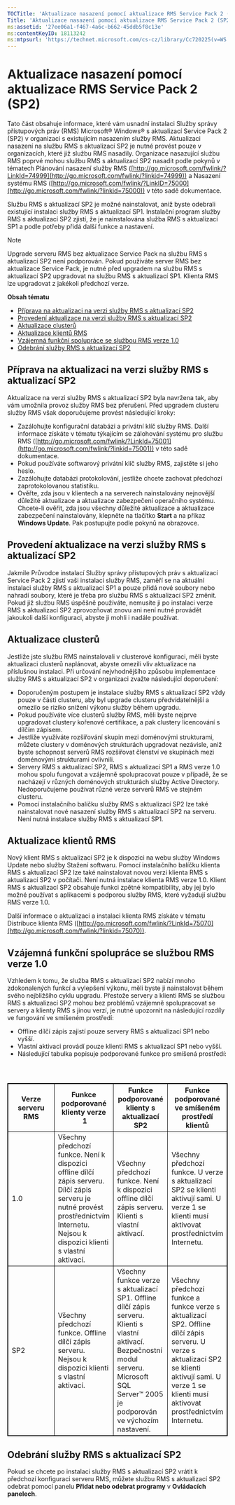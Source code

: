 ```yaml
---
TOCTitle: 'Aktualizace nasazení pomocí aktualizace RMS Service Pack 2 (SP2)'
Title: 'Aktualizace nasazení pomocí aktualizace RMS Service Pack 2 (SP2)'
ms:assetid: '27ee06a1-f467-4a6c-b662-45ddb5f8c13e'
ms:contentKeyID: 18113242
ms:mtpsurl: 'https://technet.microsoft.com/cs-cz/library/Cc720225(v=WS.10)'
---
```


Aktualizace nasazení pomocí aktualizace RMS Service Pack 2 (SP2)
================================================================

Tato část obsahuje informace, které vám usnadní instalaci Služby správy přístupových práv (RMS) Microsoft® Windows® s aktualizací Service Pack 2 (SP2) v organizaci s existujícím nasazením služby RMS. Aktualizaci nasazení na službu RMS s aktualizací SP2 je nutné provést pouze v organizacích, které již službu RMS nasadily. Organizace nasazující službu RMS poprvé mohou službu RMS s aktualizací SP2 nasadit podle pokynů v tématech Plánování nasazení služby RMS ([http://go.microsoft.com/fwlink/?LinkId=74999](http://go.microsoft.com/fwlink/?linkid=74999)) a Nasazení systému RMS ([http://go.microsoft.com/fwlink/?LinkID=75000](http://go.microsoft.com/fwlink/?linkid=75000)) v této sadě dokumentace.

Službu RMS s aktualizací SP2 je možné nainstalovat, aniž byste odebrali existující instalaci služby RMS s aktualizací SP1. Instalační program služby RMS s aktualizací SP2 zjistí, že je nainstalována služba RMS s aktualizací SP1 a podle potřeby přidá další funkce a nastavení.

> [!NOTE]
> Upgrade serveru RMS bez aktualizace Service Pack na službu RMS s aktualizací SP2 není podporován. Pokud používáte server RMS bez aktualizace Service Pack, je nutné před upgradem na službu RMS s aktualizací SP2 upgradovat na službu RMS s aktualizací SP1. Klienta RMS lze upgradovat z jakékoli předchozí verze. 

**Obsah tématu**

-   [Příprava na aktualizaci na verzi služby RMS s aktualizací SP2](#bkmk_preparingforsp2update)
-   [Provedení aktualizace na verzi služby RMS s aktualizací SP2](#bkmk_performingsp2update)
-   [Aktualizace clusterů](#bkmk_updateclusters)
-   [Aktualizace klientů RMS](#bkmk_updateclients)
-   [Vzájemná funkční spolupráce se službou RMS verze 1.0](#bkmk_interop)
-   [Odebrání služby RMS s aktualizací SP2](#bkmk_removingrms)

<span id="bkmk_PreparingForSP2Update"></span>
Příprava na aktualizaci na verzi služby RMS s aktualizací SP2
-------------------------------------------------------------

Aktualizace na verzi služby RMS s aktualizací SP2 byla navržena tak, aby vám umožnila provoz služby RMS bez přerušení. Před upgradem clusteru služby RMS však doporučujeme provést následující kroky:

-   Zazálohujte konfigurační databázi a privátní klíč služby RMS. Další informace získáte v tématu týkajícím se zálohování systému pro službu RMS ([http://go.microsoft.com/fwlink/?LinkId=75001](http://go.microsoft.com/fwlink/?linkid=75001)) v této sadě dokumentace.
-   Pokud používáte softwarový privátní klíč služby RMS, zajistěte si jeho heslo.
-   Zazálohujte databázi protokolování, jestliže chcete zachovat předchozí zaprotokolovanou statistiku.
-   Ověřte, zda jsou v klientech a na serverech nainstalovány nejnovější důležité aktualizace a aktualizace zabezpečení operačního systému. Chcete-li ověřit, zda jsou všechny důležité aktualizace a aktualizace zabezpečení nainstalovány, klepněte na tlačítko **Start** a na příkaz **Windows Update**. Pak postupujte podle pokynů na obrazovce.

<span id="bkmk_PerformingSP2Update"></span>
Provedení aktualizace na verzi služby RMS s aktualizací SP2
-----------------------------------------------------------

Jakmile Průvodce instalací Služby správy přístupových práv s aktualizací Service Pack 2 zjistí vaši instalaci služby RMS, zaměří se na aktuální instalaci služby RMS s aktualizací SP1 a pouze přidá nové soubory nebo nahradí soubory, které je třeba pro službu RMS s aktualizací SP2 změnit. Pokud již službu RMS úspěšně používáte, nemusíte ji po instalaci verze RMS s aktualizací SP2 zprovozňovat znovu ani není nutné provádět jakoukoli další konfiguraci, abyste ji mohli i nadále používat.

<span id="bkmk_UpdateClusters"></span>
Aktualizace clusterů
--------------------

Jestliže jste službu RMS nainstalovali v clusterové konfiguraci, měli byste aktualizaci clusterů naplánovat, abyste omezili vliv aktualizace na příslušnou instalaci. Při určování nejvhodnějšího způsobu implementace služby RMS s aktualizací SP2 v organizaci zvažte následující doporučení:

-   Doporučeným postupem je instalace služby RMS s aktualizací SP2 vždy pouze v části clusteru, aby byl upgrade clusteru předvídatelnější a omezilo se riziko snížení výkonu služby během upgradu.
-   Pokud používáte více clusterů služby RMS, měli byste nejprve upgradovat clustery kořenové certifikace, a pak clustery licencování s dílčím zápisem.
-   Jestliže využíváte rozšiřování skupin mezi doménovými strukturami, můžete clustery v doménových strukturách upgradovat nezávisle, aniž byste schopnost serverů RMS rozšiřovat členství ve skupinách mezi doménovými strukturami ovlivnili.
-   Servery RMS s aktualizací SP2, RMS s aktualizací SP1 a RMS verze 1.0 mohou spolu fungovat a vzájemně spolupracovat pouze v případě, že se nacházejí v různých doménových strukturách služby Active Directory. Nedoporučujeme používat různé verze serverů RMS ve stejném clusteru.
-   Pomocí instalačního balíčku služby RMS s aktualizací SP2 lze také nainstalovat nové nasazení služby RMS s aktualizací SP2 na serveru. Není nutná instalace služby RMS s aktualizací SP1.

<span id="bkmk_UpdateClients"></span>
Aktualizace klientů RMS
-----------------------

Nový klient RMS s aktualizací SP2 je k dispozici na webu služby Windows Update nebo služby Stažení softwaru. Pomocí instalačního balíčku klienta RMS s aktualizací SP2 lze také nainstalovat novou verzi klienta RMS s aktualizací SP2 v počítači. Není nutná instalace klienta RMS verze 1.0. Klient RMS s aktualizací SP2 obsahuje funkci zpětné kompatibility, aby jej bylo možné používat s aplikacemi s podporou služby RMS, které vyžadují službu RMS verze 1.0.

Další informace o aktualizaci a instalaci klienta RMS získáte v tématu Distribuce klienta RMS ([http://go.microsoft.com/fwlink/?LinkId=75070](http://go.microsoft.com/fwlink/?linkid=75070)).

<span id="bkmk_InterOp"></span>
Vzájemná funkční spolupráce se službou RMS verze 1.0
----------------------------------------------------

Vzhledem k tomu, že služba RMS s aktualizací SP2 nabízí mnoho zdokonalených funkcí a vylepšení výkonu, měli byste ji nainstalovat během svého nejbližšího cyklu upgradu. Přestože servery a klienti RMS se službou RMS s aktualizací SP2 mohou bez problémů vzájemně spolupracovat se servery a klienty RMS s jinou verzí, je nutné upozornit na následující rozdíly ve fungování ve smíšeném prostředí:

-   Offline dílčí zápis zajistí pouze servery RMS s aktualizací SP1 nebo vyšší.
-   Vlastní aktivaci provádí pouze klienti RMS s aktualizací SP1 nebo vyšší.
-   Následující tabulka popisuje podporované funkce pro smíšená prostředí:

###  

 
<table style="border:1px solid black;">
<colgroup>
<col width="25%" />
<col width="25%" />
<col width="25%" />
<col width="25%" />
</colgroup>
<thead>
<tr class="header">
<th style="border:1px solid black;" >Verze serveru RMS</th>
<th style="border:1px solid black;" >Funkce podporované klienty verze  1</th>
<th style="border:1px solid black;" >Funkce podporované klienty s aktualizací SP2</th>
<th style="border:1px solid black;" >Funkce podporované ve smíšeném prostředí klientů</th>
</tr>
</thead>
<tbody>
<tr class="odd">
<td style="border:1px solid black;">1.0</td>
<td style="border:1px solid black;">Všechny předchozí funkce.
Není k dispozici offline dílčí zápis serveru. Dílčí zápis serveru je nutné provést prostřednictvím Internetu.
Nejsou k dispozici klienti s vlastní aktivací.</td>
<td style="border:1px solid black;">Všechny předchozí funkce.
Není k dispozici offline dílčí zápis serveru.
Klienti s vlastní aktivací.</td>
<td style="border:1px solid black;">Všechny předchozí funkce.
U verze s aktualizací SP2 se klienti aktivují sami.
U verze 1 se klienti musí aktivovat prostřednictvím Internetu.</td>
</tr>
<tr class="even">
<td style="border:1px solid black;">SP2</td>
<td style="border:1px solid black;">Všechny předchozí funkce.
Offline dílčí zápis serveru.
Nejsou k dispozici klienti s vlastní aktivací.</td>
<td style="border:1px solid black;">Všechny funkce verze s aktualizací SP1.
Offline dílčí zápis serveru.
Klienti s vlastní aktivací.
Bezpečnostní modul serveru.
Microsoft SQL Server™ 2005 je podporován ve výchozím nastavení.</td>
<td style="border:1px solid black;">Všechny předchozí funkce a funkce verze s aktualizací SP2.
Offline dílčí zápis serveru.
U verze s aktualizací SP2 se klienti aktivují sami.
U verze 1 se klienti musí aktivovat prostřednictvím Internetu.</td>
</tr>
</tbody>
</table>
 

<span id="bkmk_RemovingRMS"></span>
Odebrání služby RMS s aktualizací SP2
-------------------------------------

Pokud se chcete po instalaci služby RMS s aktualizací SP2 vrátit k předchozí konfiguraci serveru RMS, můžete službu RMS s aktualizací SP2 odebrat pomocí panelu **Přidat nebo odebrat programy** v **Ovládacích panelech**.